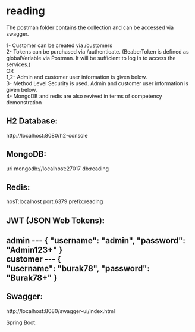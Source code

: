 # reading

The postman folder contains the collection and can be accessed via swagger.

1- Customer can be created via /customers<br>
2- Tokens can be purchased via /authenticate. (BeaberToken is defined as globalVeriable via Postman. It will be sufficient to log in to access the services.)<br>
OR<br>
1,2- Admin and customer user information is given below.<br>
3- Method Level Security is used. Admin and customer user information is given below.<br>
4- MongoDB and redis are also revived in terms of competency demonstration<br>



H2 Database:
-----------------
http://localhost:8080/h2-console

MongoDB: 
-----------------
uri mongodb://localhost:27017
db:reading

Redis:
----------------
hosT:localhost
port:6379
prefix:reading

JWT (JSON Web Tokens): 
----------------
admin ---
{
    "username": "admin",
    "password": "Admin123+"
}<br>
customer ---
{  
   "username": "burak78",
  "password": "Burak78+"
}
<br>
<br>
Swagger:
----------------
http://localhost:8080/swagger-ui/index.html

Spring Boot: 
